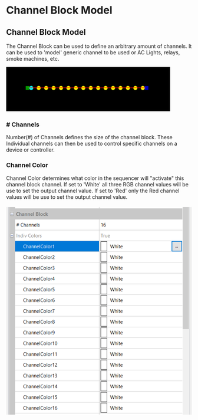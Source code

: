 # Channel Block Model

## Channel Block Model

The Channel Block can be used to define an arbitrary amount of channels. It can be used to 'model' generic channel to be used or AC Lights, relays, smoke machines, etc.

![](../../../.gitbook/assets/image.png)

### # Channels

Number(#) of Channels defines the size of the channel block. These Individual channels can then be used to control specific channels on a device or controller.&#x20;

### Channel Color

Channel Color determines what color in the sequencer will "activate" this channel block channel. If set to 'White' all three RGB channel values will be use to set the output channel value. If set to 'Red' only the Red channel values will be use to set the output channel value.

#### ![](<../../../.gitbook/assets/image (2) (1).png>)&#x20;

